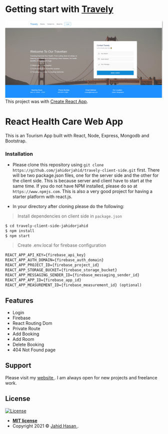 # Getting start with <a href="https://travely-web.web.app/" target="_blank">Travely</a>

<a href="https://travely-web.web.app/"><img src="https://github.com/jahidorjahid/travely-client-side/blob/main/screenshot.png" alt=""></a>
This project was with [Create React App](https://github.com/facebook/create-react-app).

# React Health Care Web App

This is an Tourism App built with React, Node, Express, Mongodb and Bootstrap.

### Installation

- Please clone this repository using `git clone https://github.com/jahidorjahid/travely-client-side.git` first. There will be two package.json files, one for the server side and the other for the client side.
  This is because server and client have to start at the same time. If you do not have NPM installed, please do so at `https://www.npmjs.com`. This is also a very good project for having a starter platform with react.js.

- In your directory after cloning please do the following:

> Install dependencies on client side in `package.json`

```shell
$ cd travely-client-side-jahidorjahid
$ npm install
$ npm start
```

> Create .env.local for firebase configuration

```shell
REACT_APP_API_KEY={firebase_api_key}
REACT_APP_AUTH_DOMAIN={firebase_auth_domain}
REACT_APP_PROJECT_ID={firebase_project_id}
REACT_APP_STORAGE_BUCKET={firebase_storage_bucket}
REACT_APP_MESSAGING_SENDER_ID={firebase_messaging_sender_id}
REACT_APP_APP_ID={firebase_app_id}
REACT_APP_MEASUREMENT_ID={firebase_measurement_id} (optional)
```

## Features

- Login
- Firebase
- React Routing Dom
- Private Route
- Add Booking
- Add Room
- Delete Booking
- 404 Not Found page

## Support

Please visit my <a href="http://jahid.me" target="_blank"> website </a>. I am always open for new projects and freelance work.

## License

[![License](http://img.shields.io/:license-mit-blue.svg?style=flat-square)](http://badges.mit-license.org)

- **[MIT license](http://opensource.org/licenses/mit-license.php)**
- Copyright 2021 © <a href="https://jahid.me" target="_blank"> Jahid Hasan </a>.

